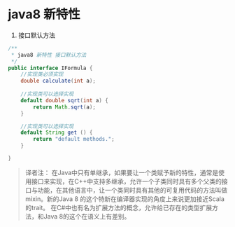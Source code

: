 # java8 新特性

1. 接口默认方法
```java
/**
 * java8 新特性 接口默认方法
 */
public interface IFormula {
    //实现类必须实现
    double calculate(int a);
    
    //实现类可以选择实现
    default double sqrt(int a) {
        return Math.sqrt(a);
    }

    //实现类可以选择实现
    default String get () {
        return "default methods.";
    }

}

```
> 译者注： 在Java中只有单继承，如果要让一个类赋予新的特性，通常是使用接口来实现，在C++中支持多继承，允许一个子类同时具有多个父类的接口与功能，在其他语言中，让一个类同时具有其他的可复用代码的方法叫做mixin。新的Java 8 的这个特新在编译器实现的角度上来说更加接近Scala的trait。 在C#中也有名为扩展方法的概念，允许给已存在的类型扩展方法，和Java 8的这个在语义上有差别。
